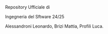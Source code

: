 Repository Ufficiale di  

Ingegneria del Sftware 24/25  

Alessandroni Leonardo, Brizi Mattia, Profili Luca. 